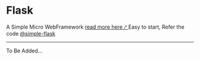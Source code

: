 # Flask

A Simple Micro WebFramework <a href="https://flask.palletsprojects.com/en/2.1.x/" > read more here ⤤ </a>
Easy to start, Refer the code [@simple-flask](./simple-flask.py)

---
To Be Added...